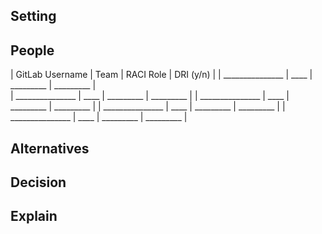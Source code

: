 <!-- PLEASE READ: This template can help codify the decision section in the Handbook https://about.gitlab.com/handbook/leadership/making-decisions/#tips-for-dris-in-making-decisions. See https://coda.io/@gokulrajaram/gokuls-spade-toolkit for details on the SPADE Decision Making. -->

## Setting
<!-- 
1. Precisely define the “what.” What decision is being made? What is the scope of the decision? Does this impact the product, the platform, or the entire company? Be as specific as possible 
2. Be clear on the "when." Explain the why of the “when.” Why that date? Why that duration? 
3. Explain the "why." Clearly establishing the why is the key to the setting. 
4. Make that iteration scope is clear. Include a statement on how you are taking an iterative approach. Otherwise said, could this decision be broken into even smaller parts?-->

## People
<!-- Note who was consulted in the decision and proposal alternatives. Document who was involved and their role in the decision. Identify the people who should consult (give input), approve, and most importantly, a single person who is responsible (DRI). This helps the team visually see if we have been inclusive in the data gathering phase.  -->

| GitLab Username | Team | RACI Role | DRI (y/n) |
| _______________ | ____ | _________ | _________ |  
| _______________ | ____ | _________ | _________ |
| _______________ | ____ | _________ | _________ |
| _______________ | ____ | _________ | _________ |
| _______________ | ____ | _________ | _________ |

## Alternatives
<!-- Options considered: what alternative approaches were considered, including the one that you recommend? This is also a section to link designs or other external documentation.-->


## Decision
<!-- Which alternative or option was chosen? This should be updated following DRIs decision.-->


## Explain
<!-- Recommendation: justification for why your preferred path was recommended over others. When appropriate and possible, this should include a recommendation grounded in data -->